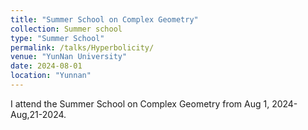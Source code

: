 ```yaml
---
title: "Summer School on Complex Geometry"
collection: Summer school
type: "Summer School"
permalink: /talks/Hyperbolicity/
venue: "YunNan University"
date: 2024-08-01
location: "Yunnan"
---
```


I attend the Summer School on Complex Geometry from Aug 1, 2024- Aug,21-2024.



